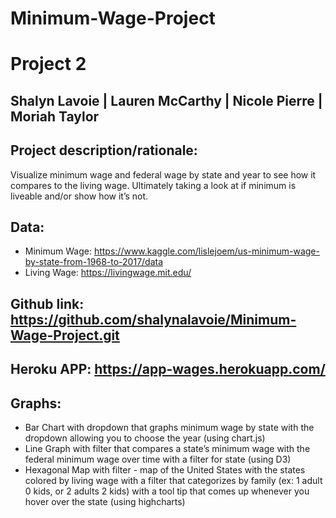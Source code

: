 # Minimum-Wage-Project
# Project 2
## Shalyn Lavoie | Lauren McCarthy | Nicole Pierre | Moriah Taylor

## Project description/rationale: 
Visualize minimum wage and federal wage by state and year to see how it compares to the living wage. Ultimately taking a look at if minimum is liveable and/or show how it’s not.

## Data: 
* Minimum Wage: https://www.kaggle.com/lislejoem/us-minimum-wage-by-state-from-1968-to-2017/data
* Living Wage: https://livingwage.mit.edu/

## Github link: https://github.com/shalynalavoie/Minimum-Wage-Project.git

## Heroku APP: https://app-wages.herokuapp.com/

## Graphs:
* Bar Chart with dropdown that graphs minimum wage by state with the dropdown allowing you to choose the year (using chart.js)
* Line Graph with filter that compares a state’s minimum wage with the federal minimum wage over time with a filter for state (using D3)
* Hexagonal Map with filter - map of the United States with the states colored by living wage with a filter that categorizes by family (ex: 1 adult 0 kids, or 2 adults 2 kids) with a tool tip that comes up whenever you hover over the state (using highcharts)
